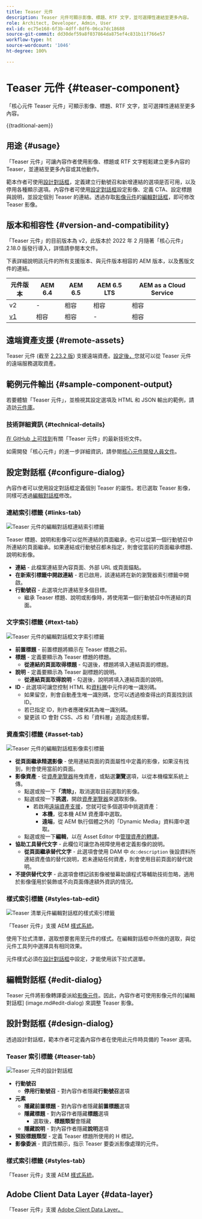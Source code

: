 ```yaml
---
title: Teaser 元件
description: Teaser 元件可顯示影像、標題、RTF 文字，並可選擇性連結至更多內容。
role: Architect, Developer, Admin, User
exl-id: ec75e168-6f3b-4dff-8df6-06ca7dc18688
source-git-commit: dd30def59a8f037864da875ef4c831b11f766e57
workflow-type: ht
source-wordcount: '1046'
ht-degree: 100%

---
```



# Teaser 元件 {#teaser-component}

「核心元件 Teaser 元件」可顯示影像、標題、RTF 文字，並可選擇性連結至更多內容。

{{traditional-aem}}

## 用途 {#usage}

「Teaser 元件」可讓內容作者使用影像、標題或 RTF 文字輕鬆建立更多內容的 Teaser，並連結至更多內容或其他動作。

範本作者可使用[設計對話框](#design-dialog)，定義建立行動號召和新增連結的選項是否可用，以及停用各種顯示選項。內容作者可使用[設定對話框](#configure-dialog)設定影像、定義 CTA、設定標題與說明，並設定個別 Teaser 的連結。透過存取[影像元件](image.md)的[編輯對話框](image.md#edit-dialog)，即可修改 Teaser 影像。

## 版本和相容性 {#version-and-compatibility}

「Teaser 元件」的目前版本為 v2，此版本於 2022 年 2 月隨著「核心元件」2.18.0 版發行導入，詳情請參閱本文件。

下表詳細說明該元件的所有支援版本、與元件版本相容的 AEM 版本，以及舊版文件的連結。

| 元件版本 | AEM 6.4 | AEM 6.5 | AEM 6.5 LTS | AEM as a Cloud Service |
|---|---|---|---|---|
| v2 | - | 相容 | 相容 | 相容 |
| [v1](v1/teaser.md) | 相容 | 相容 | - | 相容 |

## 遠端資產支援 {#remote-assets}

Teaser 元件 (截至 [2.23.2 版](/help/versions.md)) 支援遠端資產。[設定後，](/help/developing/remote-assets.md)您就可以從 Teaser 元件的遠端服務選取資產。

## 範例元件輸出 {#sample-component-output}

若要體驗「Teaser 元件」，並檢視其設定選項及 HTML 和 JSON 輸出的範例，請造訪[元件庫](https://adobe.com/go/aem_cmp_library_teaser)。

### 技術詳細資訊 {#technical-details}

[在 GitHub 上可找到](https://adobe.com/go/aem_cmp_tech_teaser_v1)有關「Teaser 元件」的最新技術文件。

如需開發「核心元件」的進一步詳細資訊，請參閱[核心元件開發人員文件](/help/developing/overview.md)。

## 設定對話框 {#configure-dialog}

內容作者可以使用設定對話框定義個別 Teaser 的屬性。若已選取 Teaser 影像，同樣可透過[編輯對話框](#edit-dialog)修改。

### 連結索引標籤 {#links-tab}

![Teaser 元件的編輯對話框連結索引標籤](/help/assets/teaser-edit-links.png)

Teaser 標題、說明和影像可以從所連結的頁面繼承，也可以從第一個行動號召中所連結的頁面繼承。如果連結或行動號召都未指定，則會從當前的頁面繼承標題、說明和影像。

* **連結** - 此檔案連結至內容頁面、外部 URL 或頁面錨點。
* **在新索引標籤中開啟連結** - 若已啟用，該連結將在新的瀏覽器索引標籤中開啟。
* **行動號召** - 此選項允許連結至多個目標。
   * 繼承 Teaser 標題、說明或影像時，將使用第一個行動號召中所連結的頁面。

### 文字索引標籤 {#text-tab}

![Teaser 元件的編輯對話框文字索引標籤](/help/assets/teaser-edit-text.png)

* **前置標題** - 前置標題將顯示在 Teaser 標題之前。
* **標題** - 定義要顯示為 Teaser 標題的標題。
   * **從連結的頁面取得標題** - 勾選後，標題將填入連結頁面的標題。
* **說明** - 定義要顯示為 Teaser 副標題的說明。
   * **從連結頁面取得說明** - 勾選後，說明將填入連結頁面的說明。
* **ID** - 此選項可讓您控制 HTML 和[資料層](/help/developing/data-layer/overview.md)中元件的唯一識別碼。
   * 如果留空，則會自動產生唯一識別碼，您可以透過檢查得出的頁面找到該 ID。
   * 若已指定 ID，則作者應確保其為唯一識別碼。
   * 變更該 ID 會對 CSS、JS 和「資料層」追蹤造成影響。

### 資產索引標籤 {#asset-tab}

![Teaser 元件的編輯對話框影像索引標籤](/help/assets/teaser-edit-image.png)

* **從頁面繼承精選影像** - 使用連結頁面的頁面屬性中定義的影像，如果沒有找到，則會使用當前的頁面。
* **影像資產** - 從[資產瀏覽器](https://experienceleague.adobe.com/docs/experience-manager-cloud-service/sites/authoring/fundamentals/environment-tools.html)拖曳資產，或點選&#x200B;**瀏覽**&#x200B;選項，以從本機檔案系統上傳。
   * 點選或按一下&#x200B;**「清除」**，取消選取目前選取的影像。
   * 點選或按一下&#x200B;**挑選**，開啟[資產瀏覽器](https://experienceleague.adobe.com/docs/experience-manager-cloud-service/sites/authoring/fundamentals/environment-tools.html)來選取影像。
      * 若啟用[遠端資產支援](#remote-assets)，您就可從多個選項中挑選資產：
         * **本機**，從本機 AEM 資產庫中選取。
         * **遠端**，從 AEM 執行個體之外的「Dynamic Media」資料庫中選取。
   * 點選或按一下&#x200B;**編輯**，以在 Asset Editor 中[管理資產的轉譯](https://experienceleague.adobe.com/docs/experience-manager-cloud-service/assets/manage/manage-digital-assets.html)。
* **協助工具替代文字** - 此欄位可讓您為視障使用者定義影像的說明。
   * **從頁面繼承替代文字** - 此選項會使用 DAM 中 `dc:description` 後設資料所連結資產值的替代說明，若未連結任何資產，則會使用目前頁面的替代說明。
* **不提供替代文字** - 此選項會標記該影像被螢幕助讀程式等輔助技術忽略，適用於影像僅用於裝飾或不向頁面傳達額外資訊的情況。

### 樣式索引標籤 {#styles-tab-edit}

![Teaser 清單元件編輯對話框的樣式索引標籤](/help/assets/teaser-edit-styles.png)

「Teaser 元件」支援 AEM [樣式系統](/help/get-started/authoring.md#component-styling)。

使用下拉式清單，選取想要套用至元件的樣式。在編輯對話框中所做的選取，與從元件工具列中選擇具有相同效果。

元件樣式必須在[設計對話框](#design-dialog)中設定，才能使用該下拉式選單。

## 編輯對話框 {#edit-dialog}

Teaser 元件將影像轉譯委派給[影像元件](image.md)。因此，內容作者可使用影像元件的[編輯對話框] (image.md#edit-dialog) 來調整 Teaser 影像。

## 設計對話框 {#design-dialog}

透過設計對話框，範本作者可定義內容作者在使用此元件時具備的 Teaser 選項。

### Teaser 索引標籤 {#teaser-tab}

![Teaser 元件的設計對話框](/help/assets/teaser-design.png)

* **行動號召**
   * **停用行動號召** - 對內容作者隱藏&#x200B;**行動號召**&#x200B;選項
* **元素**
   * **隱藏前置標題** - 對內容作者隱藏&#x200B;**前置標題**&#x200B;選項
   * **隱藏標題** - 對內容作者隱藏&#x200B;**標題**&#x200B;選項
      * 選取後，**標題類型**&#x200B;會隱藏
   * **隱藏說明** - 對內容作者隱藏&#x200B;**說明**&#x200B;選項
* **預設標題類型** - 定義 Teaser 標題所使用的 H 標記。
* **影像委派** - 資訊性顯示，指示 Teaser 要委派影像處理的元件。

### 樣式索引標籤 {#styles-tab}

「Teaser 元件」支援 AEM [樣式系統](/help/get-started/authoring.md#component-styling)。

## Adobe Client Data Layer {#data-layer}

「Teaser 元件」支援 [Adobe Client Data Layer。](/help/developing/data-layer/overview.md)

